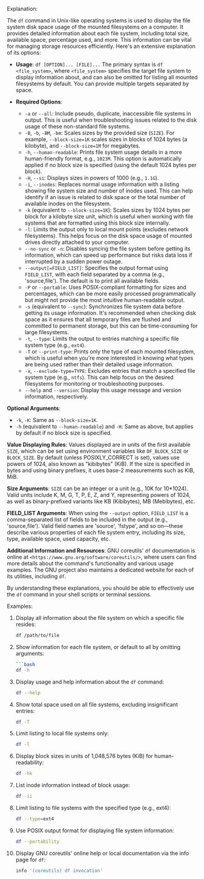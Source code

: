 Explanation:

The `df` command in Unix-like operating systems is used to display the file system disk space usage of the mounted filesystems on a computer. It provides detailed information about each file system, including total size, available space, percentage used, and more. This information can be vital for managing storage resources efficiently. Here's an extensive explanation of its options:

- **Usage**: `df [OPTION]... [FILE]...`
  The primary syntax is `df <file_system>`, where `<file_system>` specifies the target file system to display information about, and can also be omitted for listing all mounted filesystems by default. You can provide multiple targets separated by space.

- **Required Options**:
   - `-a` or `--all`: Include pseudo, duplicate, inaccessible file systems in output. This is useful when troubleshooting issues related to the disk usage of these non-standard file systems.
   - `-B`, `-b`, `-BM`, `-bm`: Scales sizes by the provided size (`SIZE`). For example, `--block-size=1K` scales sizes in blocks of 1024 bytes (a kilobyte), and `--block-size=1M` for megabytes.
   - `-h`, `--human-readable`: Prints file system usage details in a more human-friendly format, e.g., `1023M`. This option is automatically applied if no block size is specified (using the default 1024 bytes per block).
   - `-H`, `--si`: Displays sizes in powers of 1000 (e.g., `1.1G`).
   - `-i`, `--inodes`: Replaces normal usage information with a listing showing file system size and number of inodes used. This can help identify if an issue is related to disk space or the total number of available inodes on the filesystem.
   - `-k` (equivalent to `--block-size=1K`): Scales sizes by 1024 bytes per block for a kilobyte size unit, which is useful when working with file systems that are formatted using this block size internally.
   - `-l`: Limits the output only to local mount points (excludes network filesystems). This helps focus on the disk space usage of mounted drives directly attached to your computer.
   - `--no-sync` or `-n`: Disables syncing the file system before getting its information, which can speed up performance but risks data loss if interrupted by a sudden power outage.
   - `--output[=FIELD_LIST]`: Specifies the output format using `FIELD_LIST`, with each field separated by a comma (e.g., 'source,file'). The default is to print all available fields.
   - `-P` or `--portable`: Uses POSIX-compliant formatting for sizes and percentages, which can be more easily processed programmatically but might not provide the most intuitive human-readable output.
   - `-s` (equivalent to `--sync`): Synchronizes file system data before getting its usage information. It's recommended when checking disk space as it ensures that all temporary files are flushed and committed to permanent storage, but this can be time-consuming for large filesystems.
   - `-t`, `--type`: Limits the output to entries matching a specific file system type (e.g., `ext4`).
   - `-T` or `--print-type`: Prints only the type of each mounted filesystem, which is useful when you're more interested in knowing what types are being used rather than their detailed usage information.
   - `-x`, `--exclude-type=TYPE`: Excludes entries that match a specified file system type (e.g., `ntfs`). This can help focus on the desired filesystems for monitoring or troubleshooting purposes.
   - `--help` and `--version`: Display this usage message and version information, respectively.

**Optional Arguments**:
- `-k`, `-K`: Same as `--block-size=1K`.
- `-h` (equivalent to `--human-readable`) and `-H`: Same as above, but applies by default if no block size is specified.

**Value Displaying Rules**: 
Values displayed are in units of the first available `SIZE`, which can be set using environment variables like `DF_BLOCK_SIZE` or `BLOCK_SIZE`. By default (unless POSIXLY_CORRECT is set), values use powers of 1024, also known as "kibibytes" (KiB). If the size is specified in bytes and using binary prefixes, it uses base-2 measurements such as KiB, MiB.

**Size Arguments**: `SIZE` can be an integer or a unit (e.g., 10K for 10*1024). Valid units include K, M, G, T, P, E, Z, and Y, representing powers of 1024, as well as binary-prefixed variants like KB (Kibibytes), MB (Mebibytes), etc.

**FIELD_LIST Arguments**: When using the `--output` option, `FIELD_LIST` is a comma-separated list of fields to be included in the output (e.g., 'source,file'). Valid field names are 'source', 'fstype', and so on—these describe various properties of each file system entry, including its size, type, available space, used capacity, etc.

**Additional Information and Resources**:
GNU coreutils' `df` documentation is online at `<https://www.gnu.org/software/coreutils/>`, where users can find more details about the command's functionality and various usage examples. The GNU project also maintains a dedicated website for each of its utilities, including `df`.

By understanding these explanations, you should be able to effectively use the `df` command in your shell scripts or terminal sessions.

Examples:

1. Display all information about the file system on which a specific file resides:
   ```bash
   df /path/to/file
   ```

2. Show information for each file system, or default to all by omitting arguments:
   ```bash Written in English. Here's an example command without any arguments:
   ```bash
   df -h

3. Display usage and help information about the `df` command:
   ```bash
   df --help
   ```

4. Show total space used on all file systems, excluding insignificant entries:
   ```bash
   df -T

5. Limit listing to local file systems only:
   ```bash
   df -l

6. Display block sizes in units of 1,048,576 bytes (KiB) for human-readability:
   ```bash
   df -hk

7. List inode information instead of block usage:
   ```bash
   df -ii

8. Limit listing to file systems with the specified type (e.g., ext4):
   ```bash
   df --type=ext4

9. Use POSIX output format for displaying file system information:
   ```bash
   df --portability

10. Display GNU coreutils' online help or local documentation via the info page for `df`:
    ```bash
    info '(coreutils) df invocation'
    ```